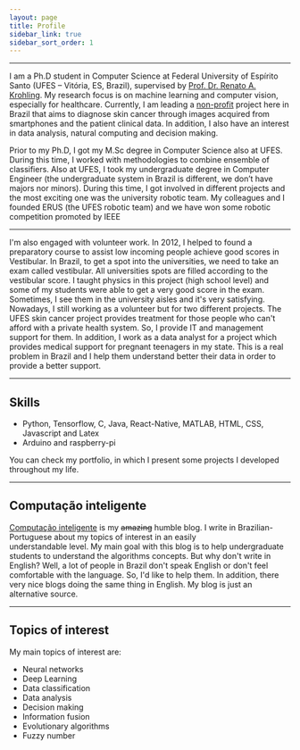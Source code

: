 ```yaml
---
layout: page
title: Profile
sidebar_link: true
sidebar_sort_order: 1
---
```


___

I am a Ph.D student in Computer Science at Federal University of Espírito Santo (UFES – Vitória, ES, Brazil), supervised by [Prof. Dr. Renato A. Krohling](http://inf.ufes.br/~rkrohling). My research focus is on machine learning and computer vision, especially for healthcare. Currently, I am leading a [non-profit](#) project here in Brazil that aims to diagnose skin cancer through images acquired from smartphones and the patient clinical data. In addition, I also have an interest in data analysis, natural computing and decision making.

Prior to my Ph.D, I got my M.Sc degree in Computer Science also at UFES. During this time, I worked with methodologies to combine ensemble of classifiers. Also at UFES, I took my undergraduate degree in Computer Engineer (the undergraduate system in Brazil is different, we don’t have majors nor minors). During this time, I got involved in different projects and the most exciting one was the university robotic team. My colleagues and I founded ERUS (the UFES robotic team) and we have won some robotic competition promoted by IEEE

___

I'm also engaged with volunteer work. In 2012, I helped to found a preparatory course to assist low incoming people achieve good scores in Vestibular. In Brazil, to get a spot into the universities, we need to take an exam called vestibular. All universities spots are filled according to the vestibular score. I taught physics in this project (high school level) and some of my students were able to get a very good score in the exam. Sometimes, I see them in the university aisles and it's very satisfying. Nowadays, I still working as a volunteer but for two different projects. The UFES skin cancer project provides treatment for those people who can't afford with a private health system. So, I provide IT and management support for them. In addition, I work as a data analyst for a project which provides medical support for pregnant teenagers in my state. This is a real problem in Brazil and I help them understand better their data in order to provide a better support.

___

## Skills
+ Python, Tensorflow, C, Java, React-Native, MATLAB, HTML, CSS, Javascript and Latex
+ Arduino and raspberry-pi

You can check my portfolio, in which I present some projects I developed throughout my life.

___

## Computação inteligente
[Computação inteligente](http://computacaointeligente.com.br) is my ~~amazing~~ humble blog. I write in Brazilian-Portuguese about my topics of interest in an easily understandable level. My main goal with this blog is to help undergraduate students to understand the algorithms concepts. But why don't write in English? Well, a lot of people in Brazil don't speak English or don't feel comfortable with the language. So, I'd like to help them. In addition, there very nice blogs doing the same thing in English. My blog is just an alternative source.

___

## Topics of interest
My main topics of interest are:

+ Neural networks
+ Deep Learning
+ Data classification
+ Data analysis
+ Decision making
+ Information fusion
+ Evolutionary algorithms
+ Fuzzy number